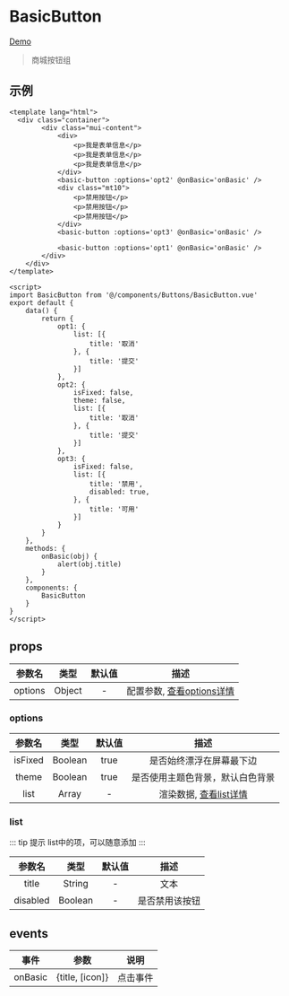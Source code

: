 # BasicButton
[Demo](http://infozx.gitee.io/infozx_temp/dist/module/basicButton.html)
> 商城按钮组

## 示例
``` vue{23}
<template lang="html">
  <div class="container">
		<div class="mui-content">
			<div>
				<p>我是表单信息</p>
				<p>我是表单信息</p>
				<p>我是表单信息</p>
			</div>
			<basic-button :options='opt2' @onBasic='onBasic' />
			<div class="mt10">
				<p>禁用按钮</p>
				<p>禁用按钮</p>
				<p>禁用按钮</p>
			</div>
			<basic-button :options='opt3' @onBasic='onBasic' />

			<basic-button :options='opt1' @onBasic='onBasic' />
		</div>
	</div>
</template>

<script>
import BasicButton from '@/components/Buttons/BasicButton.vue'
export default {
	data() {
		return {
			opt1: {
				list: [{
					title: '取消'
				}, {
					title: '提交'
				}]
			},
			opt2: {
				isFixed: false,
				theme: false,
				list: [{
					title: '取消'
				}, {
					title: '提交'
				}]
			},
			opt3: {
				isFixed: false,
				list: [{
					title: '禁用',
					disabled: true,
				}, {
					title: '可用'
				}]
			}
		}
	},
	methods: {
		onBasic(obj) {
			alert(obj.title)
		}
	},
	components: {
		BasicButton
	}
}
</script>
```
## props
|参数名|类型|默认值|描述|
|:---:|:---:|:---:|:---:|
|options|Object|-|配置参数, [查看options详情](#options)|

### options
|参数名|类型|默认值|描述|
|:---:|:---:|:---:|:---:|
|isFixed|Boolean|true|是否始终漂浮在屏幕最下边|
|theme|Boolean|true|是否使用主题色背景，默认白色背景|
|list|Array|-|渲染数据, [查看list详情](#list)|

### list
::: tip 提示
list中的项，可以随意添加
:::

|参数名|类型|默认值|描述|
|:---:|:---:|:---:|:---:|
|title|String|-|文本|
|disabled|Boolean|-|是否禁用该按钮|

## events
|事件|参数|说明|
|:---:|:---:|:---:|
|onBasic|{title, [icon]}|点击事件|
